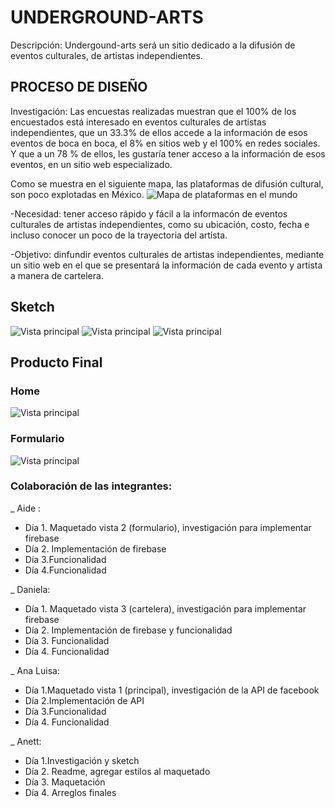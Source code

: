# UNDERGROUND-ARTS

Descripción: Undergound-arts será un sitio dedicado a la difusión de eventos culturales, de artistas independientes.

## PROCESO DE DISEÑO


Investigación: Las encuestas realizadas muestran que el 100% de los encuestados está interesado en eventos
culturales de artistas independientes, que un 33.3% de ellos accede a la información de esos eventos de boca
en boca, el 8% en sitios web y el 100% en redes sociales. Y que a un 78 % de ellos, les gustaría tener acceso
a la información de esos eventos, en un sitio web especializado.

Como se muestra en el siguiente mapa, las plataformas de difusión cultural, son poco explotadas en México.
![Mapa de plataformas en el mundo](./assets/imagen/mapa.jpg)


-Necesidad: tener acceso rápido y fácil a la informacón de eventos culturales de artistas independientes,
como su ubicación, costo, fecha e incluso conocer un poco de la trayectoria del artísta.

-Objetivo: dinfundir eventos culturales de artistas independientes, mediante un sitio web en el que se presentará
la información de cada evento y artista a manera de cartelera.

## Sketch
![Vista principal](./assets/imagen/vista-principal.jpeg)
![Vista principal](./assets/imagen/vista-formulario.jpeg)
![Vista principal](./assets/imagen/vista-cartelera.jpeg)

## Producto Final
### Home
![Vista principal](https://raw.githubusercontent.com/AnettTruMa/undergroundArts/master/assets/imagen/home2.png)
### Formulario
![Vista principal](./assets/imagen/formulario.png)


### Colaboración de las integrantes:


_ Aide :
* Día 1. Maquetado vista 2 (formulario), investigación para implementar firebase
* Día 2. Implementación de firebase
* Día 3.Funcionalidad
* Día 4.Funcionalidad

_ Daniela:
* Día 1. Maquetado vista 3 (cartelera), investigación para implementar firebase
* Día 2. Implementación de firebase y funcionalidad
* Día 3. Funcionalidad
* Día 4. Funcionalidad

_ Ana Luisa:
* Día 1.Maquetado vista 1 (principal), investigación de la API de facebook
* Día 2.Implementación de API
* Día 3.Funcionalidad
* Día 4. Funcionalidad

_ Anett:
* Día 1.Investigación y sketch
* Día 2. Readme, agregar estilos al maquetado
* Día 3. Maquetación
* Día 4. Arreglos finales
